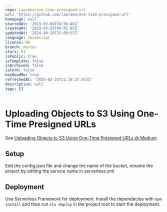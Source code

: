 ```yaml
---
repo: laardee/one-time-presigned-url
url: 'https://github.com/laardee/one-time-presigned-url'
homepage: null
starredAt: '2019-05-08T19:56:46Z'
createdAt: '2019-05-03T09:01:02Z'
updatedAt: '2024-08-29T15:09:57Z'
language: JavaScript
license: NA
branch: master
stars: 61
isPublic: true
isTemplate: false
isArchived: false
isFork: false
hasReadMe: true
refreshedAt: '2025-02-25T21:19:37.472Z'
description: null
tags: []
---
```


# Uploading Objects to S3 Using One-Time Presigned URLs

See [Uploading Objects to S3 Using One-Time Presigned URLs @ Medium](https://medium.com/@laardee/uploading-objects-to-s3-using-one-time-presigned-urls-4374943f0801)

## Setup

Edit the config.json file and change the name of the bucket, rename the project by editing the service name in serverless.yml

## Deployment

Use Serverless Framework for deployment. Install the dependecies with `npm install` and then run `sls deploy` in the project root to start the deployment.
